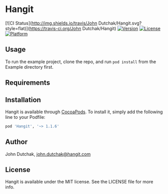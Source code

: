 # Hangit

[![CI Status](http://img.shields.io/travis/John Dutchak/Hangit.svg?style=flat)](https://travis-ci.org/John Dutchak/Hangit)
[![Version](https://img.shields.io/cocoapods/v/Hangit.svg?style=flat)](http://cocoapods.org/pods/Hangit)
[![License](https://img.shields.io/cocoapods/l/Hangit.svg?style=flat)](http://cocoapods.org/pods/Hangit)
[![Platform](https://img.shields.io/cocoapods/p/Hangit.svg?style=flat)](http://cocoapods.org/pods/Hangit)

## Usage

To run the example project, clone the repo, and run `pod install` from the Example directory first.

## Requirements

## Installation

Hangit is available through [CocoaPods](http://cocoapods.org). To install
it, simply add the following line to your Podfile:

```ruby
pod 'Hangit', '~> 1.1.6'
```

## Author

John Dutchak, john.dutchak@hangit.com

## License

Hangit is available under the MIT license. See the LICENSE file for more info.
